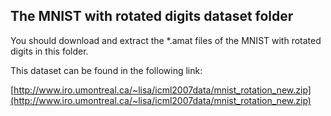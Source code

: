 ## The MNIST with rotated digits dataset folder

You should download and extract the *.amat files of the MNIST with rotated digits in this folder.

This dataset can be found in the following link:

[http://www.iro.umontreal.ca/~lisa/icml2007data/mnist_rotation_new.zip](http://www.iro.umontreal.ca/~lisa/icml2007data/mnist_rotation_new.zip)
